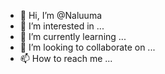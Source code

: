 - 👋 Hi, I’m @Naluuma
- 👀 I’m interested in ...
- 🌱 I’m currently learning ...
- 💞️ I’m looking to collaborate on ...
- 📫 How to reach me ...

<!---
Naluuma/Naluuma is a ✨ special ✨ repository because its `README.md` (this file) appears on your GitHub profile.
You can click the Preview link to take a look at your changes.
--->
